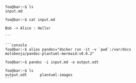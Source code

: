 ```console
foo@bar:~$ ls 
input.md

foo@bar:~$ cat input.md
````
```plantuml
Bob -> Alice : Hello!
```
````
```

```console
foo@bar:~$ alias pandoc="docker run -it -v `pwd`:/var/docs melobenja/pandoc-plantuml-mermaid:v0.0.2"

foo@bar:~$ pandoc -i input.md -o output.odt

foo@bar:~$ ls
output.odt      plantuml-images
```
